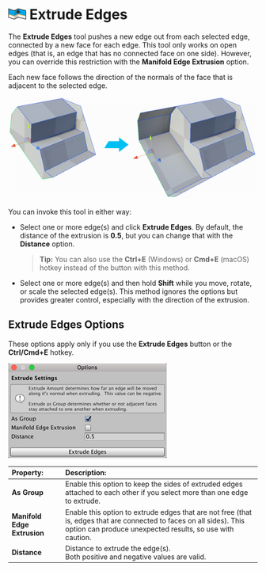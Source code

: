 # ![Extrude Edges icon](images/icons/Edge_Extrude.png) Extrude Edges

The __Extrude Edges__ tool pushes a new edge out from each selected edge, connected by a new face for each edge. This tool only works on open edges (that is, an edge that has no connected face on one side). However, you can override this restriction with the **Manifold Edge Extrusion** option.

Each new face follows the direction of the normals of the face that is adjacent to the selected edge. 

![Extrude 4 edges of 9](images/ExtrudeEdges_Example.png)

You can invoke this tool in either way:

- Select one or more edge(s) and click **Extrude Edges**. By default, the distance of the extrusion is **0.5**, but you can change that with the **Distance** option.

	> **Tip:** You can also use the **Ctrl+E** (Windows) or **Cmd+E** (macOS) hotkey instead of the button with this method.

- Select one or more edge(s) and then hold **Shift** while you move, rotate, or scale the selected edge(s). This method ignores the options but provides greater control, especially with the direction of the extrusion.



## Extrude Edges Options

These options apply only if you use the **Extrude Edges** button or the **Ctrl/Cmd+E** hotkey.

![Extrude Edges icon](images/Edge_Extrude_props.png) 



| **Property:**             | **Description:**                                           |
| :-------------------------- | :----------------------------------------------------------- |
| **As Group**                | Enable this option to keep the sides of extruded edges attached to each other if you select more than one edge to extrude. |
| **Manifold Edge Extrusion** | Enable this option to extrude edges that are not free (that is, edges that are connected to faces on all sides). This option can produce unexpected results, so use with caution. |
| __Distance__                | Distance to extrude the edge(s). <br />Both positive and negative values are valid. |



